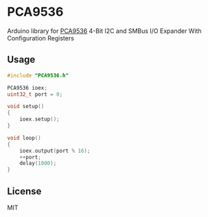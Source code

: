 # PCA9536

Arduino library for [PCA9536](http://www.ti.com/product/PCA9536/description) 4-Bit I2C and SMBus I/O Expander With Configuration Registers

## Usage

``` C++
#include "PCA9536.h"

PCA9536 ioex;
uint32_t port = 0;

void setup()
{
    ioex.setup();
}

void loop()
{
    ioex.output(port % 16);
    ++port;
    delay(1000);
}
```

## License

MIT
